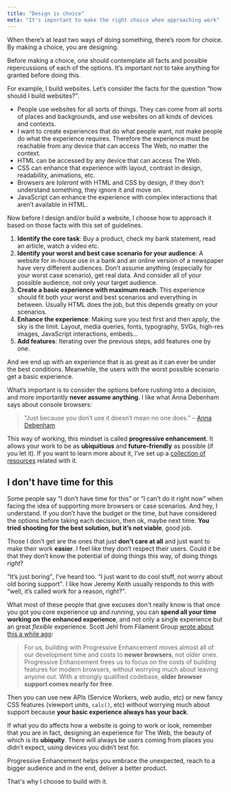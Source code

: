 ```yaml
---
title: "Design is choice"
meta: "It's important to make the right choice when approaching work"
---
```



When there’s at least two ways of doing something, there’s room for choice. By making a choice, you are designing.

Before making a choice, one should contemplate all facts and possible repercussions of each of the options. It’s important not to take anything for granted before doing this.

For example, I build websites. Let’s consider the facts for the question <q>how should I build websites?</q>.

- People use websites for all sorts of things. They can come from all sorts of places and backgrounds, and use websites on all kinds of devices and contexts.
- I want to create experiences that do what people want, not make people do what the experience requires. Therefore the experience must be reachable from any device that can access The Web, no matter the context.
- HTML can be accessed by any device that can access The Web.
- CSS can enhance that experience with layout, contrast in design, readability, animations, etc.
- Browsers are _tolerant_ with HTML and CSS by design, if they don't understand something, they ignore it and move on.
- JavaScript can enhance the experience with complex interactions that aren’t available in HTML.

Now before I design and/or build a website, I choose how to approach it based on those facts with this set of guidelines.

1. **Identify the core task**: Buy a product, check my bank statement, read an article, watch a video etc.
2. **Identify your worst and best case scenario for your audience**: A website for in-house use in a bank and an online version of a newspaper have very different audiences. Don’t assume anything (especially for your worst case scenario), get real data. And consider all of your possible audience, not only your target audience.
3. **Create a basic experience with maximum reach**: This experience should fit both your worst and best scenarios and everything in between. Usually HTML does the job, but this depends greatly on your scenarios.
5. **Enhance the experience**: Making sure you test first and then apply, the sky is the limit. Layout, media queries, fonts, typography, SVGs, high-res images, JavaScript interactions, embeds…
6. **Add features**: Iterating over the previous steps, add features one by one.

And we end up with an experience that is as great as it can ever be under the best conditions. Meanwhile, the users with the worst possible scenario get a basic experience.

What’s important is to consider the options before rushing into a decision, and more importantly **never assume anything**. I like what Anna Debenham says about console browsers:

>"Just because you don’t use it doesn’t mean no one does." – [Anna Debenham](http://maban.co.uk)

This way of working, this mindset is called **progressive enhancement**. It allows your work to be as **ubiquitious** and **future-friendly** as possible (if you let it). If you want to learn more about it, I’ve set up a [collection of resources](https://progressiveenhancement.org) related with it.

## I don't have time for this

Some people say <q>I don’t have time for this</q> or <q>I can’t do it right now</q> when facing the idea of supporting more browsers or case scenarios. And hey, I understand. If you don’t have the budget or the time, but have considered the options before taking each decision, then ok, maybe next time. **You tried shooting for the best solution, but it’s not viable**, good job.

Those I don’t get are the ones that just **don’t care at all** and just want to make their work **easier**. I feel like they don’t respect their users. Could it be that they don’t know the potential of doing things this way, of doing things _right_?

<q>It’s just boring</q>, I’ve heard too. <q>I just want to do cool stuff, not worry about old boring support</q>. I like how Jeremy Keith usually responds to this with <q>well, it’s called work for a reason, right?</q>.

What most of these people that give excuses don't really know is that once you got you core experience up and running, you can **spend all your time working on the enhanced experience**, and not only a single experience but an great _flexible_ experience. Scott Jehl from Filament Group [wrote about this a while ago](https://the-pastry-box-project.net/scott-jehl/2014-March-7):

>For us, building with Progressive Enhancement moves almost all of our development time and costs to **newer browsers**, not older ones.  
Progressive Enhancement frees us to focus on the costs of building features for modern browsers, without worrying much about leaving anyone out. With a strongly qualified codebase, **older browser support comes nearly for free**.

Then you can use new APIs (Service Workers, web audio, etc) or new fancy CSS features (viewport units, `calc()`, etc) without worrying much about support because **your basic experience always has your back**. 

If what you do affects how a website is going to work or look, remember that you are in fact, designing an experience for The Web, the beauty of which is its **ubiquity**. There will always be users coming from places you didn’t expect, using devices you didn’t test for. 

Progressive Enhancement helps you embrace the unexpected, reach to a bigger audience and in the end, deliver a better product. 

That's why I choose to build with it.













